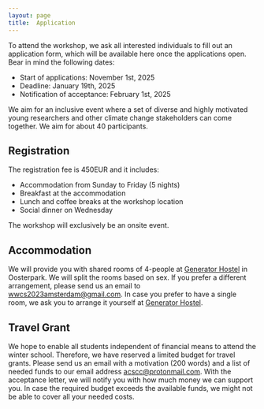 ```yaml
---
layout: page
title:  Application
---
```


To attend the workshop, we ask all interested individuals to fill out an application form, which will be available here once the applications open. Bear in mind the following dates:

- Start of applications: November 1st, 2025
- Deadline: January 19th, 2025
- Notification of acceptance: February 1st, 2025

We aim for an inclusive event where a set of diverse and highly motivated young researchers and other climate change stakeholders can come together. We aim for about 40 participants.

## Registration

The registration fee is 450EUR and it includes:
- Accommodation from Sunday to Friday (5 nights)
- Breakfast at the accommodation
- Lunch and coffee breaks at the workshop location
- Social dinner on Wednesday

The workshop will exclusively be an onsite event.

## Accommodation

We will provide you with shared rooms of 4-people at [Generator Hostel](https://staygenerator.com/hostels/amsterdam) in Oosterpark. We will split the rooms based on sex. If you prefer a different arrangement, please send us an email to [wwcs2023amsterdam@gmail.com](mailto:wwcs2023amsterdam@gmail.com). In case you prefer to have a single room, we ask you to arrange it yourself at [Generator Hostel](https://staygenerator.com/hostels/amsterdam).

## Travel Grant

We hope to enable all students independent of financial means to attend the winter school. Therefore, we have reserved a limited budget for travel grants. Please send us an email with a motivation (200 words) and a list of needed funds to our email address [acscc@protonmail.com](mailto:acscc@protonmail.com). With the acceptance letter, we will notify you with how much money we can support you. In case the required budget exceeds the available funds, we might not be able to cover all your needed costs.

